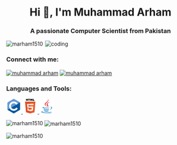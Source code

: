 <h1 align="center">Hi 👋, I'm Muhammad Arham</h1>
<h3 align="center">A passionate Computer Scientist from Pakistan</h3>

<img align="right" alt="coding" width="400" src="https://cdn.dribbble.com/users/1187836/screenshots/6539429/programer.gif">

<p align="left"> <img src="https://komarev.com/ghpvc/?username=marham1510&label=Profile%20views&color=0e75b6&style=flat" alt="marham1510" /> </p>

<h3 align="left">Connect with me:</h3>
<p align="left">
<a href="https://linkedin.com/in/muhammad arham" target="blank"><img align="center" src="https://raw.githubusercontent.com/rahuldkjain/github-profile-readme-generator/master/src/images/icons/Social/linked-in-alt.svg" alt="muhammad arham" height="30" width="40" /></a>
<a href="https://fb.com/muhammad arham" target="blank"><img align="center" src="https://raw.githubusercontent.com/rahuldkjain/github-profile-readme-generator/master/src/images/icons/Social/facebook.svg" alt="muhammad arham" height="30" width="40" /></a>
</p>

<h3 align="left">Languages and Tools:</h3>
<p align="left"> <a href="https://www.cprogramming.com/" target="_blank" rel="noreferrer"> <img src="https://raw.githubusercontent.com/devicons/devicon/master/icons/c/c-original.svg" alt="c" width="40" height="40"/> </a> <a href="https://www.w3.org/html/" target="_blank" rel="noreferrer"> <img src="https://raw.githubusercontent.com/devicons/devicon/master/icons/html5/html5-original-wordmark.svg" alt="html5" width="40" height="40"/> </a> <a href="https://www.java.com" target="_blank" rel="noreferrer"> <img src="https://raw.githubusercontent.com/devicons/devicon/master/icons/java/java-original.svg" alt="java" width="40" height="40"/> </a> </p>

<p><img align="left" src="https://github-readme-stats.vercel.app/api/top-langs?username=marham1510&show_icons=true&locale=en&layout=compact" alt="marham1510" /></p>

<p>&nbsp;<img align="center" src="https://github-readme-stats.vercel.app/api?username=marham1510&show_icons=true&locale=en" alt="marham1510" /></p>

<p><img align="center" src="https://github-readme-streak-stats.herokuapp.com/?user=marham1510&" alt="marham1510" /></p>
